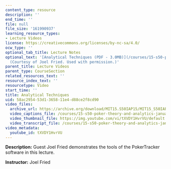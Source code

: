 ```yaml
---
content_type: resource
description: ''
end_time: ''
file: null
file_size: '161990937'
learning_resource_types:
- Lecture Videos
license: https://creativecommons.org/licenses/by-nc-sa/4.0/
ocw_type: ''
optional_tab_title: Lecture Notes
optional_text: '[Analytical Techniques (PDF - 3.0MB)](/courses/15-s50-poker-theory-and-analytics-january-iap-2015/resources/mit15_s50iap15_l2_analysis)
  (Courtesy of Joel Fried. Used with permission.)'
parent_title: Lecture Videos
parent_type: CourseSection
related_resources_text: ''
resource_index_text: ''
resourcetype: Video
start_time: ''
title: Analytical Techniques
uid: 58ac2954-53d1-3658-11e4-d88ce2f8cd90
video_files:
  archive_url: https://archive.org/download/MIT15.S50IAP15/MIT15_S50IAP15_lec02_300k.mp4
  video_captions_file: /courses/15-s50-poker-theory-and-analytics-january-iap-2015/96cda25a39a95ac9a8c11636a0d95c46_tXVDY1HvrVU.vtt
  video_thumbnail_file: https://img.youtube.com/vi/tXVDY1HvrVU/default.jpg
  video_transcript_file: /courses/15-s50-poker-theory-and-analytics-january-iap-2015/242d0fbe146622284817ce385931d395_tXVDY1HvrVU.pdf
video_metadata:
  youtube_id: tXVDY1HvrVU
---
```


**Description:** Guest Joel Fried demonstrates the tools of the PokerTracker software in this lecture.

**Instructor:** Joel Fried

